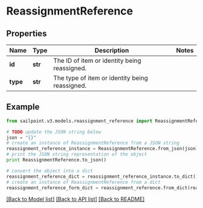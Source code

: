# ReassignmentReference


## Properties

Name | Type | Description | Notes
------------ | ------------- | ------------- | -------------
**id** | **str** | The ID of item or identity being reassigned. | 
**type** | **str** | The type of item or identity being reassigned. | 

## Example

```python
from sailpoint.v3.models.reassignment_reference import ReassignmentReference

# TODO update the JSON string below
json = "{}"
# create an instance of ReassignmentReference from a JSON string
reassignment_reference_instance = ReassignmentReference.from_json(json)
# print the JSON string representation of the object
print ReassignmentReference.to_json()

# convert the object into a dict
reassignment_reference_dict = reassignment_reference_instance.to_dict()
# create an instance of ReassignmentReference from a dict
reassignment_reference_form_dict = reassignment_reference.from_dict(reassignment_reference_dict)
```
[[Back to Model list]](../README.md#documentation-for-models) [[Back to API list]](../README.md#documentation-for-api-endpoints) [[Back to README]](../README.md)



